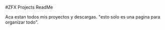 #ZFX Projects ReadMe

Aca estan todos mis proyectos y descargas.
"esto solo es una pagina para organizar todo".
